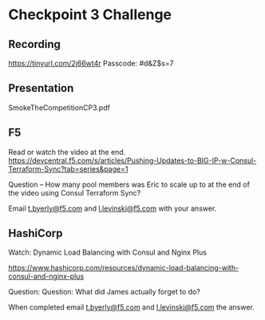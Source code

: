 # Checkpoint 3 Challenge

## Recording

https://tinyurl.com/2j66wt4r Passcode: #d&Z$s=7

## Presentation

SmokeTheCompetitionCP3.pdf

## F5

Read or watch the video at the end. https://devcentral.f5.com/s/articles/Pushing-Updates-to-BIG-IP-w-Consul-Terraform-Sync?tab=series&page=1

Question – How many pool members was Eric to scale up to at the end of the video using Consul Terraform Sync?

Email t.byerly@f5.com and l.levinski@f5.com with your answer.

## HashiCorp

Watch:  Dynamic Load Balancing with Consul and Nginx Plus 

https://www.hashicorp.com/resources/dynamic-load-balancing-with-consul-and-nginx-plus

Question:  Question:  What did James actually forget to do?

When completed email t.byerly@f5.com and l.levinski@f5.com the answer.
